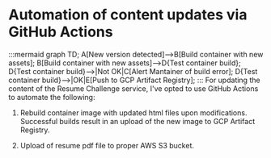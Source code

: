 # **Automation of content updates via GitHub Actions**
:::mermaid
graph TD;
    A[New version detected]-->B[Build container with new assets];
    B[Build container with new assets]-->D{Test container build};
    D{Test container build}-->|Not OK|C[Alert Mantainer of build error];
    D{Test container build}-->|OK|E[Push to GCP Artifact Registry];
:::
For updating the content of the Resume Challenge service, I've opted to use GitHub Actions to automate the following:

1. Rebuild container image with updated html files upon modifications. Successful builds result in an upload of the new image to GCP Artifact Registry.

2. Upload of resume pdf file to proper AWS S3 bucket.